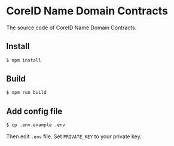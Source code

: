 # CoreID Name Domain Contracts

The source code of CoreID Name Domain Contracts.

## Install

```bash
$ npm install
```

## Build

```bash
$ npm run build
```

## Add config file

```bash
$ cp .env.example .env
```

Then edit `.env` file. Set `PRIVATE_KEY` to your private key.